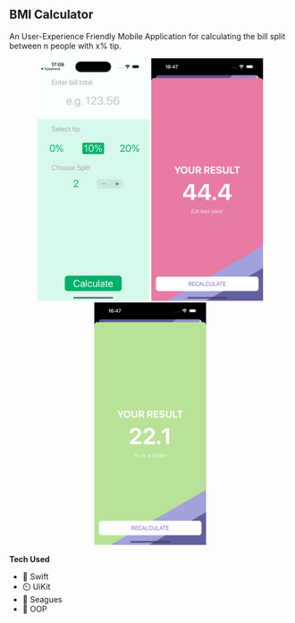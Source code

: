 ## BMI Calculator
An User-Experience Friendly Mobile Application for calculating the bill split between n people with x% tip.

<p align="center">
<img src="https://github.com/niyazovdaulet/Tipsy/blob/main/tipsy-1.png", width="200"/>
<img src="https://github.com/niyazovdaulet/BMI-Calculator/blob/main/bmi-2.png", width="200"/>
<img src="https://github.com/niyazovdaulet/BMI-Calculator/blob/main/bmi-3.png", width="200"/>
</p>

**Tech Used**
- 🎨 Swift
- ⏲️ UiKit
- 📱 Seagues
- 🥸 OOP
